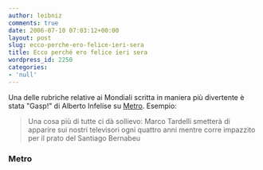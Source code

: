 ```yaml
---
author: leibniz
comments: true
date: 2006-07-10 07:03:12+00:00
layout: post
slug: ecco-perche-ero-felice-ieri-sera
title: Ecco perché ero felice ieri sera
wordpress_id: 2250
categories:
- 'null'
---
```


Una delle rubriche relative ai Mondiali scritta in maniera più divertente è stata "Gasp!" di Alberto Infelise su [Metro](http://www.metronews.it/). Esempio:

> Una cosa più di tutte ci dà sollievo: Marco Tardelli smetterà di apparire sui nostri televisori ogni quattro anni mentre corre impazzito per il prato del Santiago Bernabeu

### Metro
